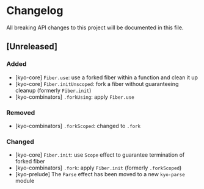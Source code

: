 # Changelog

All breaking API changes to this project will be documented in this file.

## [Unreleased]

### Added

- [kyo-core] `Fiber.use`: use a forked fiber within a function and clean it up
- [kyo-core] `Fiber.initUnscoped`: fork a fiber without guaranteeing cleanup (formerly `Fiber.init`)
- [kyo-combinators] `.forkUsing`: apply `Fiber.use`

### Removed

- [kyo-combinators] `.forkScoped`: changed to `.fork`

### Changed

- [kyo-core] `Fiber.init`: use `Scope` effect to guarantee termination of forked fiber
- [kyo-combinators] `.fork`: apply `Fiber.init` (formerly `.forkScoped`)
- [kyo-prelude] The `Parse` effect has been moved to a new `kyo-parse` module